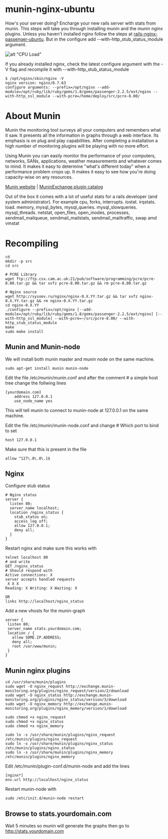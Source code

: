 munin-nginx-ubuntu
==================

How's your server doing? Encharge your new rails server with stats from munin. This steps will take you through installing munin and the munin nginx plugins. Unless you haven't installed nginx follow the steps at [rails-nginx-passenger-ubuntu](http://github.com/jnstq/rails-nginx-passenger-ubuntu). But in the configure add --with-http_stub_status_module argument.

![alt "CPU Load"](http://blogs.amd.co.at/robe/2008/12/21/muninstats/mirror.inode.at-cpu-week.png)

If you already installed nginx, check the latest configure argument with the -V flag and recompile it with --with-http_stub_status_module
    
    $ /opt/nginx/sbin/nginx -V
    nginx version: nginx/0.7.63
    configure arguments: --prefix=/opt/nginx --add-module=/opt/ruby/lib/ruby/gems/1.8/gems/passenger-2.2.5/ext/nginx --with-http_ssl_module --with-pcre=/home/deploy/src/pcre-8.00/
    
About Munin
===========

Munin the monitoring tool surveys all your computers and remembers what it saw. It presents all the information in graphs through a web interface. Its emphasis is on plug and play capabilities. After completing a installation a high number of monitoring plugins will be playing with no more effort.

Using Munin you can easily monitor the performance of your computers, networks, SANs, applications, weather measurements and whatever comes to mind. It makes it easy to determine "what's different today" when a performance problem crops up. It makes it easy to see how you're doing capacity-wise on any resources.

[Munin website](http://munin-monitoring.org/) | [MuninExchange plugin catalog](http://exchange.munin-monitoring.org/plugins/nginx_memory/version/1/download)

Out of the box it comes with a lot of useful stats for a rails developer (and system administrator). For example cpu, forks, interrupts. iostat. irqstats. load. memory, mysql_bytes, mysql_queries. mysql_slowqueries. mysql_threads. netstat, open_files, open_inodes, processes, sendmail_mailqueue, sendmail_mailstats, sendmail_mailtraffic, swap amd vmstat

Recompiling
===========
    
    cd
    mkdir -p src
    cd src
    
    # PCRE Library
    wget ftp://ftp.csx.cam.ac.uk:21/pub/software/programming/pcre/pcre-8.00.tar.gz && tar xvfz pcre-8.00.tar.gz && rm pcre-8.00.tar.gz
    
    # Nginx source
    wget http://sysoev.ru/nginx/nginx-0.X.YY.tar.gz && tar xvfz nginx-0.X.YY.tar.gz && rm nginx-0.X.YY.tar.gz
    cd nginx-0.X.YY
    ./configure --prefix=/opt/nginx [--add-module=/opt/ruby/lib/ruby/gems/1.8/gems/passenger-2.2.5/ext/nginx] [--with-http_ssl_module] --with-pcre=~/src/pcre-8.00/ --with-http_stub_status_module
    make
    sudo make install
    
    
Munin and Munin-node
--------------------

We will install both munin master and munin node on the same machine.

    sudo apt-get install munin munin-node
    
Edit the file /etc/munin/munin.conf and after the comment # a simple host tree change the follwing lines

    [yourdomain.com]
        address 127.0.0.1
        use_node_name yes

This will tell munin to connect to munin-node at 127.0.0.1 on the same machine.

Edit the file /etc/munin/munin-node.conf and change # Which port to bind to set

    host 127.0.0.1
    
Make sure that this is present in the file 

    allow ^127\.0\.0\.1$
    
    
Nginx
-----

Configure stub status

    # Nginx status
    server {
      listen 80;
      server_name localhost;
      location /nginx_status {
        stub_status on;
        access_log off;
        allow 127.0.0.1;
        deny all;
      }   
    }
    
Restart nginx and make sure this works with
    
    telnet localhost 80
    # and write
    GET /nginx_status
    # Should respond with
    Active connections: X 
    server accepts handled requests
     X X X
    Reading: X Writing: X Waiting: X 
    
    OR
    links http://localhost/nginx_status
    
    
Add a new vhosts for the munin-graph

    server {
     listen 80;
     server_name stats.yourdomain.com;
     location / {
       allow SOME.IP.ADDRESS;
       deny all;
       root /var/www/munin;
     }
    }
    
Munin nginx plugins
-------------------

    cd /usr/share/munin/plugins
    sudo wget -O nginx_request http://exchange.munin-monitoring.org/plugins/nginx_request/version/2/download
    sudo wget -O nginx_status http://exchange.munin-monitoring.org/plugins/nginx_status/version/3/download
    sudo wget -O nginx_memory http://exchange.munin-monitoring.org/plugins/nginx_memory/version/1/download  
    
    sudo chmod +x nginx_request
    sudo chmod +x nginx_status
    sudo chmod +x nginx_memory    
    
    sudo ln -s /usr/share/munin/plugins/nginx_request /etc/munin/plugins/nginx_request
    sudo ln -s /usr/share/munin/plugins/nginx_status /etc/munin/plugins/nginx_status
    sudo ln -s /usr/share/munin/plugins/nginx_memory /etc/munin/plugins/nginx_memory


Edit /etc/munin/plugin-conf.d/munin-node and add the lines

    [nginx*]
    env.url http://localhost/nginx_status
    
Restart munin-node with
    
    sudo /etc/init.d/munin-node restart
    

Browse to stats.yourdomain.com
----------------------------------

Wait 5 minutes so munin will generate the graphs then go to http://stats.yourdomain.com


    
    
    